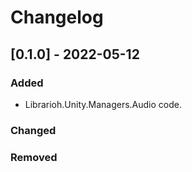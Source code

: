 # Changelog

## [0.1.0] - 2022-05-12

### Added

- Librarioh.Unity.Managers.Audio code.

### Changed

### Removed
